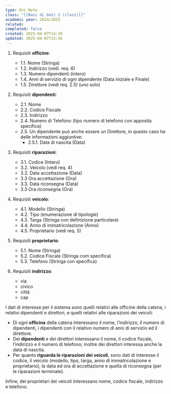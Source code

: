 ```yaml
---
type: Uni Note
class: "[[Basi di Dati 2 (class)]]"
academic year: 2024/2025
related: 
completed: false
created: 2025-04-07T14:19
updated: 2025-04-07T15:56
---
```

1. Requisiti **officine**:
	- 1.1. Nome (Stringa)
	- 1.2. Indirizzo (vedi. req. 6)
	- 1.3. Numero dipendenti (intero)
	- 1.4. Anni di servizio di ogni dipendente (Data iniziale e Finale)
	- 1.5. Direttore (vedi req. 2.5) (uno solo)

2. Requisiti **dipendenti**:
	- 2.1. Nome
	- 2.2. Codice Fiscale
	- 2.3. Indirizzo
	- 2.4. Numero di Telefono (tipo numero di telefono con apposita specifica)
	- 2.5. Un dipendente può anche essere un Direttore, in questo caso ha delle informazioni aggiuntive:
		- 2.5.1. Data di nascita (Data)

3. Requisiti **riparazioni**:
	- 3.1. Codice (Intero)
	- 3.2. Veicolo (vedi req. 4)
	- 3.2. Data accettazione (Data)
	- 3.3 Ora accettazione (Ora)
	- 3.3. Data riconsegna (Data)
	- 3.3 Ora riconsegna (Ora)

4. Requisiti **veicolo**:
	- 4.1. Modello (Stringa)
	- 4.2. Tipo (enumerazione di tipologie)
	- 4.3. Targa (Stringa con definizione particolare)
	- 4.4. Anno di immatricolazione (Anno)
	- 4.5. Proprietario (vedi req. 5)

5. Requisiti **proprietario**:
	- 5.1. Nome (Stringa)
	- 5.2. Codice Fiscale (Stringa com specifica)
	- 5.3. Telefono (Stringa con specifica)

6. Requisiti **indirizzo**:
	- via
	- civico
	- città
	- cap

I dati di interesse per il sistema sono quelli relativi alle officine della catena, i relativi dipendenti e direttori, e quelli relativi alle riparazioni dei veicoli:
- Di ogni **officina** della catena interessano il nome, l’indirizzo, il numero di dipendenti, i dipendenti con il relativo numero di anni di servizio ed il direttore.
- Dei **dipendenti** e dei direttori interessano il nome, il codice fiscale, l’indirizzo e il numero di telefono; inoltre dei direttori interessa anche la data di nascita.
- Per quanto **riguarda le riparazioni dei veicoli**, sono dati di interesse il codice, il veicolo (modello, tipo, targa, anno di immatricolazione e proprietario), la data ed ora di accettazione e quella di riconsegna (per le riparazioni terminate).

Infine, dei proprietari dei veicoli interessano nome, codice fiscale, indirizzo e telefono.
